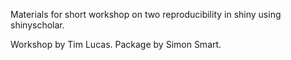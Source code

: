 Materials for short workshop on two reproducibility in shiny using shinyscholar.

Workshop by Tim Lucas.
Package by Simon Smart.
